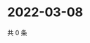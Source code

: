 # 2022-03-08

共 0 条

<!-- BEGIN WEIBO -->
<!-- 最后更新时间 Tue Mar 08 2022 17:14:13 GMT+0800 (China Standard Time) -->

<!-- END WEIBO -->

